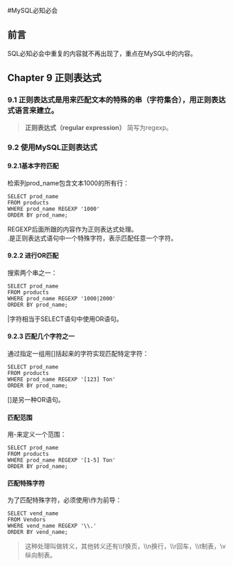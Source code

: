 #MySQL必知必会
## 前言
SQL必知必会中重复的内容就不再出现了，重点在MySQL中的内容。
## Chapter 9 正则表达式
### 9.1 正则表达式是用来匹配文本的特殊的串（字符集合），用正则表达式语言来建立。
> **正则表达式（regular expression）**
> 简写为regexp。

### 9.2 使用MySQL正则表达式
#### 9.2.1基本字符匹配
检索列prod_name包含文本1000的所有行：
```
SELECT prod_name
FROM products
WHERE prod_name REGEXP '1000'
ORDER BY prod_name;
```

REGEXP后面所跟的内容作为正则表达式处理。  
.是正则表达式语句中一个特殊字符，表示匹配任意一个字符。
#### 9.2.2 进行OR匹配
搜索两个串之一：
```
SELECT prod_name
FROM products
WHERE prod_name REGEXP '1000|2000'
ORDER BY prod_name;
```

|字符相当于SELECT语句中使用OR语句。
#### 9.2.3 匹配几个字符之一
通过指定一组用[]括起来的字符实现匹配特定字符：
```
SELECT prod_name
FROM products
WHERE prod_name REGEXP '[123] Ton'
ORDER BY prod_name;
```

[]是另一种OR语句。
#### 匹配范围
用-来定义一个范围：
```
SELECT prod_name
FROM products
WHERE prod_name REGEXP '[1-5] Ton'
ORDER BY prod_name;
```

#### 匹配特殊字符
为了匹配特殊字符，必须使用\\作为前导：
```
SELECT vend_name
FROM Vendors
WHERE vend_name REGEXP '\\.'
ORDER BY vend_name;
```

> 这种处理叫做转义，其他转义还有\\\f换页，\\\n换行，\\\r回车，\\\t制表，\\v纵向制表。

